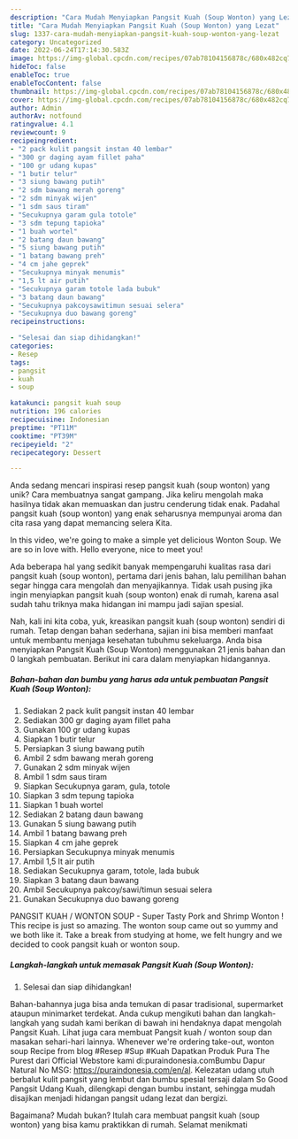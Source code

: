 ```yaml
---
description: "Cara Mudah Menyiapkan Pangsit Kuah (Soup Wonton) yang Lezat"
title: "Cara Mudah Menyiapkan Pangsit Kuah (Soup Wonton) yang Lezat"
slug: 1337-cara-mudah-menyiapkan-pangsit-kuah-soup-wonton-yang-lezat
category: Uncategorized
date: 2022-06-24T17:14:30.583Z
image: https://img-global.cpcdn.com/recipes/07ab78104156878c/680x482cq70/pangsit-kuah-soup-wonton-foto-resep-utama.jpg
hideToc: false
enableToc: true
enableTocContent: false
thumbnail: https://img-global.cpcdn.com/recipes/07ab78104156878c/680x482cq70/pangsit-kuah-soup-wonton-foto-resep-utama.jpg
cover: https://img-global.cpcdn.com/recipes/07ab78104156878c/680x482cq70/pangsit-kuah-soup-wonton-foto-resep-utama.jpg
author: Admin
authorAv: notfound
ratingvalue: 4.1
reviewcount: 9
recipeingredient:
- "2 pack kulit pangsit instan 40 lembar"
- "300 gr daging ayam fillet paha"
- "100 gr udang kupas"
- "1 butir telur"
- "3 siung bawang putih"
- "2 sdm bawang merah goreng"
- "2 sdm minyak wijen"
- "1 sdm saus tiram"
- "Secukupnya garam gula totole"
- "3 sdm tepung tapioka"
- "1 buah wortel"
- "2 batang daun bawang"
- "5 siung bawang putih"
- "1 batang bawang preh"
- "4 cm jahe geprek"
- "Secukupnya minyak menumis"
- "1,5 lt air putih"
- "Secukupnya garam totole lada bubuk"
- "3 batang daun bawang"
- "Secukupnya pakcoysawitimun sesuai selera"
- "Secukupnya duo bawang goreng"
recipeinstructions:

- "Selesai dan siap dihidangkan!"
categories:
- Resep
tags:
- pangsit
- kuah
- soup

katakunci: pangsit kuah soup 
nutrition: 196 calories
recipecuisine: Indonesian
preptime: "PT11M"
cooktime: "PT39M"
recipeyield: "2"
recipecategory: Dessert

---
```





Anda sedang mencari inspirasi resep pangsit kuah (soup wonton) yang unik? Cara membuatnya sangat gampang. Jika keliru mengolah maka hasilnya tidak akan memuaskan dan justru cenderung tidak enak. Padahal pangsit kuah (soup wonton) yang enak seharusnya mempunyai aroma dan cita rasa yang dapat memancing selera Kita.





In this video, we&#39;re going to make a simple yet delicious Wonton Soup. We are so in love with. Hello everyone, nice to meet you!

Ada beberapa hal yang sedikit banyak mempengaruhi kualitas rasa dari pangsit kuah (soup wonton), pertama dari jenis bahan, lalu pemilihan bahan segar hingga cara mengolah dan menyajikannya. Tidak usah pusing jika ingin menyiapkan pangsit kuah (soup wonton) enak di rumah, karena asal sudah tahu triknya maka hidangan ini mampu jadi sajian spesial.






Nah, kali ini kita coba, yuk, kreasikan pangsit kuah (soup wonton) sendiri di rumah. Tetap dengan bahan sederhana, sajian ini bisa memberi manfaat untuk membantu menjaga kesehatan tubuhmu sekeluarga. Anda bisa menyiapkan Pangsit Kuah (Soup Wonton) menggunakan 21 jenis bahan dan 0 langkah pembuatan. Berikut ini cara dalam menyiapkan hidangannya.

<!--inarticleads1-->

##### Bahan-bahan dan bumbu yang harus ada untuk pembuatan Pangsit Kuah (Soup Wonton):

1. Sediakan 2 pack kulit pangsit instan 40 lembar
1. Sediakan 300 gr daging ayam fillet paha
1. Gunakan 100 gr udang kupas
1. Siapkan 1 butir telur
1. Persiapkan 3 siung bawang putih
1. Ambil 2 sdm bawang merah goreng
1. Gunakan 2 sdm minyak wijen
1. Ambil 1 sdm saus tiram
1. Siapkan Secukupnya garam, gula, totole
1. Siapkan 3 sdm tepung tapioka
1. Siapkan 1 buah wortel
1. Sediakan 2 batang daun bawang
1. Gunakan 5 siung bawang putih
1. Ambil 1 batang bawang preh
1. Siapkan 4 cm jahe geprek
1. Persiapkan Secukupnya minyak menumis
1. Ambil 1,5 lt air putih
1. Sediakan Secukupnya garam, totole, lada bubuk
1. Siapkan 3 batang daun bawang
1. Ambil Secukupnya pakcoy/sawi/timun sesuai selera
1. Gunakan Secukupnya duo bawang goreng


PANGSIT KUAH / WONTON SOUP - Super Tasty Pork and Shrimp Wonton ! This recipe is just so amazing. The wonton soup came out so yummy and we both like it. Take a break from studying at home, we felt hungry and we decided to cook pangsit kuah or wonton soup. 

<!--inarticleads2-->

##### Langkah-langkah untuk memasak Pangsit Kuah (Soup Wonton):


1. Selesai dan siap dihidangkan!

Bahan-bahannya juga bisa anda temukan di pasar tradisional, supermarket ataupun minimarket terdekat. Anda cukup mengikuti bahan dan langkah-langkah yang sudah kami berikan di bawah ini hendaknya dapat mengolah Pangsit Kuah. Lihat juga cara membuat Pangsit kuah / wonton soup dan masakan sehari-hari lainnya. Whenever we&#39;re ordering take-out, wonton soup Recipe from blog #Resep #Sup #Kuah Dapatkan Produk Pura The Purest dari Official Webstore kami di:puraindonesia.comBumbu Dapur Natural No MSG: https://puraindonesia.com/en/al. Kelezatan udang utuh berbalut kulit pangsit yang lembut dan bumbu spesial tersaji dalam So Good Pangsit Udang Kuah, dilengkapi dengan bumbu instant, sehingga mudah disajikan menjadi hidangan pangsit udang lezat dan bergizi. 

Bagaimana? Mudah bukan? Itulah cara membuat pangsit kuah (soup wonton) yang bisa kamu praktikkan di rumah. Selamat menikmati
